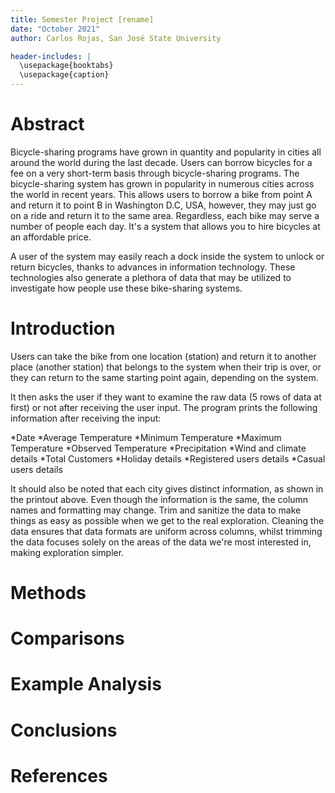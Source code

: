 ```yaml
---
title: Semester Project [rename]
date: "October 2021"
author: Carlos Rojas, San José State University

header-includes: |
  \usepackage{booktabs}
  \usepackage{caption}
---
```


# Abstract

Bicycle-sharing programs have grown in quantity and popularity in cities all around the world during the last decade. Users can borrow bicycles for a fee on a very short-term basis through bicycle-sharing programs. The bicycle-sharing system has grown in popularity in numerous cities across the world in recent years. This allows users to borrow a bike from point A and return it to point B in Washington D.C, USA, however, they may just go on a ride and return it to the same area. Regardless, each bike may serve a number of people each day. It's a system that allows you to hire bicycles at an affordable price.

A user of the system may easily reach a dock inside the system to unlock or return bicycles, thanks to advances in information technology. These technologies also generate a plethora of data that may be utilized to investigate how people use these bike-sharing systems.


# Introduction

Users can take the bike from one location (station) and return it to another place (another station) that belongs to the system when their trip is over, or they can return to the same starting point again, depending on the system.

It then asks the user if they want to examine the raw data (5 rows of data at first) or not after receiving the user input. The program prints the following information after receiving the input:

*Date
*Average Temperature
*Minimum Temperature
*Maximum Temperature
*Observed Temperature
*Precipitation
*Wind and climate details
*Total Customers
*Holiday details
*Registered users details
*Casual users details


It should also be noted that each city gives distinct information, as shown in the printout above. Even though the information is the same, the column names and formatting may change. Trim and sanitize the data to make things as easy as possible when we get to the real exploration. Cleaning the data ensures that data formats are uniform across columns, whilst trimming the data focuses solely on the areas of the data we're most interested in, making exploration simpler.


# Methods

# Comparisons

# Example Analysis

# Conclusions


# References
